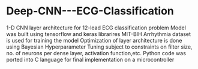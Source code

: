 # Deep-CNN---ECG-Classification
1-D CNN layer architecture for 12-lead ECG classification problem
Model was built using tensorflow and keras librarires 
MIT-BIH Arrhythmia dataset is used for training the model 
Optimization of layer architecture is done using Bayesian Hyperparameter Tuning subject to constraints on filter size, no. of neurons per dense layer, activation function,etc.
Python code was ported into C language for final implementation on a microcontroller
